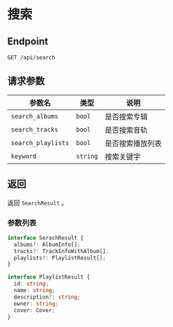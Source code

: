 # 搜索

## Endpoint

`GET /api/search`

## 请求参数

| 参数名             | 类型     | 说明             |
| ------------------ | -------- | ---------------- |
| `search_albums`    | `bool`   | 是否搜索专辑     |
| `search_tracks`    | `bool`   | 是否搜索音轨     |
| `search_playlists` | `bool`   | 是否搜索播放列表 |
| `keyword`          | `string` | 搜索关键字       |

## 返回

返回 `SearchResult` 。

### 参数列表

```ts
interface SerachResult {
  albums?: AlbumInfo[];
  tracks?: TrackInfoWithAlbum[];
  playlists?: PlaylistResult[];
}

interface PlaylistResult {
  id: string;
  name: string;
  description?: string;
  owner: string;
  cover: Cover;
}
```
